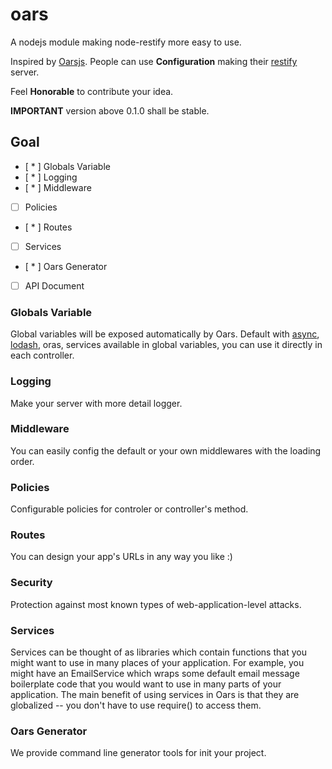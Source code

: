 # oars
A nodejs module making node-restify more easy to use.

Inspired by [Oarsjs](http://oarsjs.org). People can use **Configuration** making their [restify](http://restifyjs.com) server.

Feel **Honorable** to contribute your idea.

**IMPORTANT** version above 0.1.0 shall be stable.

## Goal

- [ * ] Globals Variable
- [ * ] Logging
- [ * ] Middleware
- [ ] Policies
- [ * ] Routes
- [ ] Services
- [ * ] Oars Generator 
- [ ] API Document

### Globals Variable

Global variables will be exposed automatically by Oars. Default with [async](), [lodash](), oras, services available in global variables, you can use it directly in each controller.

### Logging

Make your server with more detail logger.

### Middleware

You can easily config the default or your own middlewares with the loading order.

### Policies

Configurable policies for controler or controller's method.

### Routes

You can design your app's URLs in any way you like :)

### Security

Protection against most known types of web-application-level attacks.

### Services

Services can be thought of as libraries which contain functions that you might want to use in many places of your application. For example, you might have an EmailService which wraps some default email message boilerplate code that you would want to use in many parts of your application. The main benefit of using services in Oars is that they are globalized -- you don't have to use require() to access them.

### Oars Generator

We provide command line generator tools for init your project.


